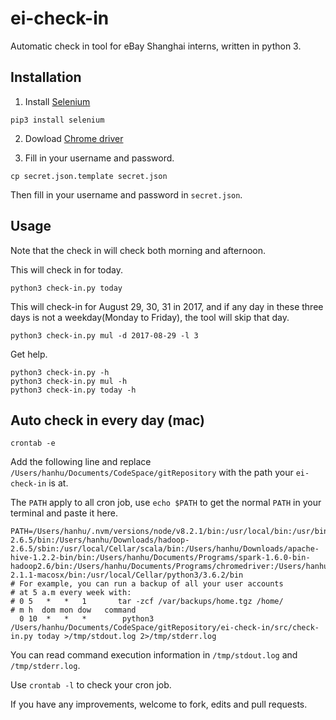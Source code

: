# ei-check-in

Automatic check in tool for eBay Shanghai interns, written in python 3.

## Installation

1. Install [Selenium](https://pypi.python.org/pypi/selenium) 

```
pip3 install selenium
```

2. Dowload [Chrome driver](https://sites.google.com/a/chromium.org/chromedriver/)

3. Fill in your username and password.

```
cp secret.json.template secret.json
```

Then fill in your username and password in `secret.json`.

## Usage

Note that the check in will check both morning and afternoon.

This will check in for today.

```
python3 check-in.py today
```

This will check-in for August 29, 30, 31 in 2017, and if any day in these three days is not a weekday(Monday to Friday), the tool will skip that day.

```
python3 check-in.py mul -d 2017-08-29 -l 3
```

Get help.

```
python3 check-in.py -h
python3 check-in.py mul -h
python3 check-in.py today -h
```

## Auto check in every day (mac)

```
crontab -e
```

Add the following line and replace `/Users/hanhu/Documents/CodeSpace/gitRepository` with the path your `ei-check-in` is at.

The `PATH` apply to all cron job, use `echo $PATH` to get the normal `PATH` in your terminal and paste it here.

```
PATH=/Users/hanhu/.nvm/versions/node/v8.2.1/bin:/usr/local/bin:/usr/bin:/bin:/usr/sbin:/sbin:/Library/Java/JavaVirtualMachines/jdk1.8.0_144.jdk/Contents/Home/bin:/Users/hanhu/Downloads/hadoop-2.6.5/bin:/Users/hanhu/Downloads/hadoop-2.6.5/sbin:/usr/local/Cellar/scala/bin:/Users/hanhu/Downloads/apache-hive-1.2.2-bin/bin:/Users/hanhu/Documents/Programs/spark-1.6.0-bin-hadoop2.6/bin:/Users/hanhu/Documents/Programs/chromedriver:/Users/hanhu/Documents/Programs/phantomjs-2.1.1-macosx/bin:/usr/local/Cellar/python3/3.6.2/bin
# For example, you can run a backup of all your user accounts
# at 5 a.m every week with:
# 0 5   *   *   1       tar -zcf /var/backups/home.tgz /home/
# m h  dom mon dow   command
  0 10  *   *   *        python3 /Users/hanhu/Documents/CodeSpace/gitRepository/ei-check-in/src/check-in.py today >/tmp/stdout.log 2>/tmp/stderr.log
```

You can read command execution information in `/tmp/stdout.log` and `/tmp/stderr.log`.

Use `crontab -l` to check your cron job.

If you have any improvements, welcome to fork, edits and pull requests.
